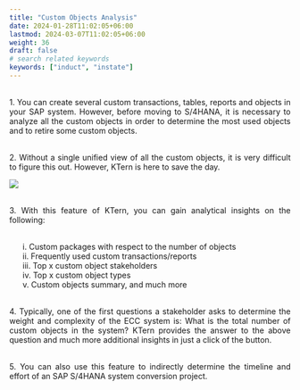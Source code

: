 ```yaml
---
title: "Custom Objects Analysis"
date: 2024-01-28T11:02:05+06:00
lastmod: 2024-03-07T11:02:05+06:00
weight: 36
draft: false
# search related keywords
keywords: ["induct", "instate"]
---
```

<div style='text-align: justify;'>

</br>1. You can create several custom transactions, tables, reports and objects in your SAP system. However, before moving to S/4HANA, it is necessary to analyze all the custom objects in order to determine the most used objects and to retire some custom objects. 

</br>2. Without a single unified view of all the custom objects, it is very difficult to figure this out. However, KTern is here to save the day.

![](https://storage.googleapis.com/ktern-public-files/product-documentation/Digital%20Maps/66_custom_objects_assessment_digital_maps.png)

</br>3. With this feature of KTern, you can gain analytical insights on the following:
<ul>
</br>i. Custom packages with respect to the number of objects
</br>ii. Frequently used custom transactions/reports
</br>iii. Top x custom object stakeholders
</br>iv. Top x custom object types
</br>v. Custom objects summary, and much more
</ul>

</br>4. Typically, one of the first questions a stakeholder asks to determine the weight and complexity of the ECC system is: What is the total number of custom objects in the system? KTern provides the answer to the above question and much more additional insights in just a click of the button. 

</br>5. You can also use this feature to indirectly determine the timeline and effort of an SAP S/4HANA system conversion project.

</div>